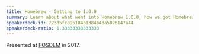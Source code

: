 ```yaml
---
title: Homebrew - Getting to 1.0.0
summary: Learn about what went into Homebrew 1.0.0, how we got Homebrew ready to ship such a major milestone and why we decided to declare a 1.0.0 release after all these years.
speakerdeck-id: 723d5fc895184b1384b43a5026147a44
speakerdeck-ratio: 1.33333333333333
---
```

Presented at [FOSDEM](https://fosdem.org) in 2017.
